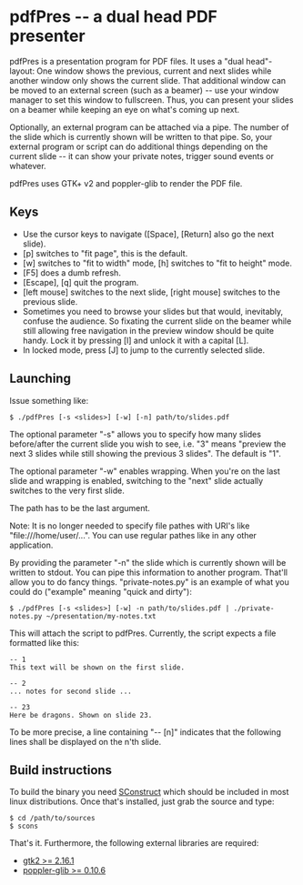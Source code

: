 pdfPres -- a dual head PDF presenter
====================================

pdfPres is a presentation program for PDF files. It uses a "dual
head"-layout: One window shows the previous, current and next slides
while another window only shows the current slide. That additional
window can be moved to an external screen (such as a beamer) -- use your
window manager to set this window to fullscreen. Thus, you can present
your slides on a beamer while keeping an eye on what's coming up next.

Optionally, an external program can be attached via a pipe. The number
of the slide which is currently shown will be written to that pipe. So,
your external program or script can do additional things depending on
the current slide -- it can show your private notes, trigger sound
events or whatever.

pdfPres uses GTK+ v2 and poppler-glib to render the PDF file.


Keys
----

* Use the cursor keys to navigate ([Space], [Return] also go the next
  slide).
* [p] switches to "fit page", this is the default.
* [w] switches to "fit to width" mode, [h] switches to "fit to height"
  mode.
* [F5] does a dumb refresh.
* [Escape], [q] quit the program.
* [left mouse] switches to the next slide, [right mouse] switches to the
  previous slide.
* Sometimes you need to browse your slides but that would, inevitably,
  confuse the audience. So fixating the current slide on the beamer
  while still allowing free navigation in the preview window should be
  quite handy. Lock it by pressing [l] and unlock it with a capital [L].
* In locked mode, press [J] to jump to the currently selected slide.


Launching
---------

Issue something like:

    $ ./pdfPres [-s <slides>] [-w] [-n] path/to/slides.pdf

The optional parameter "-s" allows you to specify how many slides
before/after the current slide you wish to see, i.e. "3" means
"preview the next 3 slides while still showing the previous 3 slides".
The default is "1".

The optional parameter "-w" enables wrapping. When you're on the last
slide and wrapping is enabled, switching to the "next" slide actually
switches to the very first slide.

The path has to be the last argument.

Note: It is no longer needed to specify file pathes with URI's like
"file:///home/user/...". You can use regular pathes like in any other
application.

By providing the parameter "-n" the slide which is currently shown will
be written to stdout. You can pipe this information to another program.
That'll allow you to do fancy things. "private-notes.py" is an example
of what you could do ("example" meaning "quick and dirty"):

    $ ./pdfPres [-s <slides>] [-w] -n path/to/slides.pdf | ./private-notes.py ~/presentation/my-notes.txt

This will attach the script to pdfPres. Currently, the script expects a
file formatted like this:

	-- 1
	This text will be shown on the first slide.

	-- 2
	... notes for second slide ...

	-- 23
	Here be dragons. Shown on slide 23.

To be more precise, a line containing "-- [n]" indicates that the
following lines shall be displayed on the n'th slide.


Build instructions
------------------

To build the binary you need [SConstruct](http://www.scons.org/) which
should be included in most linux distributions. Once that's installed,
just grab the source and type:

    $ cd /path/to/sources
    $ scons

That's it. Furthermore, the following external libraries are required:

* [gtk2 >= 2.16.1](http://www.gtk.org)
* [poppler-glib >= 0.10.6](http://poppler.freedesktop.org)
